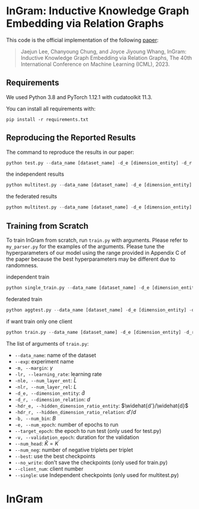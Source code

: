 # InGram: Inductive Knowledge Graph Embedding via Relation Graphs
This code is the official implementation of the following [paper](https://proceedings.mlr.press/v202/lee23c.html):

> Jaejun Lee, Chanyoung Chung, and Joyce Jiyoung Whang, InGram: Inductive Knowledge Graph Embedding via Relation Graphs, The 40th International Conference on Machine Learning (ICML), 2023.


## Requirements

We used Python 3.8 and PyTorch 1.12.1 with cudatoolkit 11.3.

You can install all requirements with:

```shell
pip install -r requirements.txt
```

## Reproducing the Reported Results

The command to reproduce the results in our paper:

```python
python test.py --data_name [dataset_name] -d_e [dimension_entity] -d_r [dimension_relation] --best
```
the independent results
```python
python multitest.py --data_name [dataset_name] -d_e [dimension_entity] -d_r [dimension_relation] --single --best
```
the federated results
```python
python multitest.py --data_name [dataset_name] -d_e [dimension_entity] -d_r [dimension_relation] --best
```

## Training from Scratch

To train InGram from scratch, run `train.py` with arguments. Please refer to `my_parser.py` for the examples of the arguments. Please tune the hyperparameters of our model using the range provided in Appendix C of the paper because the best hyperparameters may be different due to randomness.

independent train
```python
python single_train.py --data_name [dataset_name] -d_e [dimension_entity] -d_r [dimension_relation]
```

federated train
```python
python aggtest.py --data_name [dataset_name] -d_e [dimension_entity] -d_r [dimension_relation]
```

if want train only one client
```python
python train.py --data_name [dataset_name] -d_e [dimension_entity] -d_r [dimension_relation]
```

The list of arguments of `train.py`:
- `--data_name`: name of the dataset
- `--exp`: experiment name
- `-m, --margin`: $\gamma$
- `-lr, --learning_rate`: learning rate
- `-nle, --num_layer_ent`: $\widehat{L}$
- `-nlr, --num_layer_rel`: $L$
- `-d_e, --dimension_entity`: $\widehat{d}$
- `-d_r, --dimension_relation`: $d$
- `-hdr_e, --hidden_dimension_ratio_entity`: $\widehat{d'}/\widehat{d}$
- `-hdr_r, --hidden_dimension_ratio_relation`: $d'/d$
- `-b, --num_bin`: $B$
- `-e, --num_epoch`: number of epochs to run
- `--target_epoch`: the epoch to run test (only used for test.py)
- `-v, --validation_epoch`: duration for the validation
- `--num_head`: $\widehat{K}=K$
- `--num_neg`: number of negative triplets per triplet
- `--best`: use the best checkpoints 
- `--no_write`: don't save the checkpoints (only used for train.py)
- `--client_num`: client number
- `--single`: use Independent checkpoints (only used for multitest.py)

# InGram
